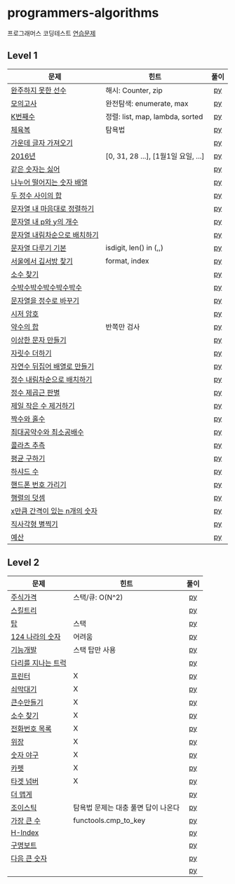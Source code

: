 # programmers-algorithms

프로그래머스 코딩테스트 [연습문제](https://programmers.co.kr/learn/challenges)

## Level 1
| 문제 | 힌트 | 풀이 |  
| ------------- | ------------- |:-------------:|
| [완주하지 못한 선수](https://programmers.co.kr/learn/courses/30/lessons/42576) | 해시: Counter, zip | [py](lv1/완주하지못한선수.py) |
| [모의고사](https://programmers.co.kr/learn/courses/30/lessons/42840) | 완전탐색: enumerate, max | [py](lv1/모의고사.py) |
| [K번째수](https://programmers.co.kr/learn/courses/30/lessons/42748) | 정렬: list, map, lambda, sorted | [py](lv1/K번째수.py) |
| [체육복](https://programmers.co.kr/learn/courses/30/lessons/42862) | 탐욕법 | [py](lv1/체육복.py) |
| [가운데 글자 가져오기](https://programmers.co.kr/learn/courses/30/lessons/12903) |  | [py](lv1/가운데글자가져오기.py) |
| [2016년](https://programmers.co.kr/learn/courses/30/lessons/12901) | [0, 31, 28 ...], [1월1일 요일, ...] | [py](lv1/2016년.py) |
| [같은 숫자는 싫어](https://programmers.co.kr/learn/courses/30/lessons/12906) |  | [py](lv1/같은숫자는싫어.py) |
| [나누어 떨어지는 숫자 배열](https://programmers.co.kr/learn/courses/30/lessons/12910) |  | [py](lv1/나누어떨어지는숫자배열.py) |
| [두 정수 사이의 합](https://programmers.co.kr/learn/courses/30/lessons/12912) |  | [py](lv1/두정수사이의합.py) |
| [문자열 내 마음대로 정렬하기](https://programmers.co.kr/learn/courses/30/lessons/12915) |  | [py](lv1/문자열내마음대로정렬하기.py) |
| [문자열 내 p와 y의 개수](https://programmers.co.kr/learn/courses/30/lessons/12916) |  | [py](lv1/문자열내p와y의개수.py) |
| [문자열 내림차순으로 배치하기](https://programmers.co.kr/learn/courses/30/lessons/12917) |  | [py](lv1/문자열내림차순으로배치하기.py) |
| [문자열 다루기 기본](https://programmers.co.kr/learn/courses/30/lessons/12918) | isdigit, len() in (,,) | [py](lv1/문자열다루기기본.py) |
| [서울에서 김서방 찾기](https://programmers.co.kr/learn/courses/30/lessons/12919) | format, index | [py](lv1/서울에서김서방찾기.py) |
| [소수 찾기](https://programmers.co.kr/learn/courses/30/lessons/12921) |  | [py](lv1/소수찾기.py) |
| [수박수박수박수박수박수](https://programmers.co.kr/learn/courses/30/lessons/12922) |  | [py](lv1/수박수박수박수박수박수.py) |
| [문자열을 정수로 바꾸기](https://programmers.co.kr/learn/courses/30/lessons/12925) |  | [py](lv1/문자열을정수로바꾸기.py) |
| [시저 암호](https://programmers.co.kr/learn/courses/30/lessons/12926) |  | [py](lv1/시저암호.py) |
| [약수의 합](https://programmers.co.kr/learn/courses/30/lessons/12928) | 반쪽만 검사 | [py](lv1/약수의합.py) |
| [이상한 문자 만들기](https://programmers.co.kr/learn/courses/30/lessons/12930) |  | [py](lv1/이상한문자만들기.py) |
| [자릿수 더하기](https://programmers.co.kr/learn/courses/30/lessons/12931) |  | [py](lv1/자릿수더하기.py) |
| [자연수 뒤집어 배열로 만들기](https://programmers.co.kr/learn/courses/30/lessons/12932) |  | [py](lv1/자연수뒤집어배열로만들기.py) |
| [정수 내림차순으로 배치하기](https://programmers.co.kr/learn/courses/30/lessons/12933) |  | [py](lv1/정수내림차순으로배치하기.py) |
| [정수 제곱근 판별](https://programmers.co.kr/learn/courses/30/lessons/12934) |  | [py](lv1/정수제곱근판별.py) |
| [제일 작은 수 제거하기](https://programmers.co.kr/learn/courses/30/lessons/12935) |  | [py](lv1/제일작은수제거하기.py) |
| [짝수와 홀수](https://programmers.co.kr/learn/courses/30/lessons/12937) |  | [py](lv1/짝수와홀수.py) |
| [최대공약수와 최소공배수](https://programmers.co.kr/learn/courses/30/lessons/12940) |  | [py](lv1/최대공약수와최소공배수.py) |
| [콜라츠 추측](https://programmers.co.kr/learn/courses/30/lessons/12943) |  | [py](lv1/콜라츠추측.py) |
| [평균 구하기](https://programmers.co.kr/learn/courses/30/lessons/12944) |  | [py](lv1/평균구하기.py) |
| [하샤드 수](https://programmers.co.kr/learn/courses/30/lessons/12947) |  | [py](lv1/하샤드수.py) |
| [핸드폰 번호 가리기](https://programmers.co.kr/learn/courses/30/lessons/12948) |  | [py](lv1/핸드폰번호가리기.py) |
| [행렬의 덧셈](https://programmers.co.kr/learn/courses/30/lessons/12950) |  | [py](lv1/행렬의덧셈.py) |
| [x만큼 간격이 있는 n개의 숫자](https://programmers.co.kr/learn/courses/30/lessons/12954) |  | [py](lv1/x만큼간격이있는n개의숫자.py) |
| [직사각형 별찍기](https://programmers.co.kr/learn/courses/30/lessons/12969) |  | [py](lv1/직사각형별찍기.py) |
| [예산](https://programmers.co.kr/learn/courses/30/lessons/12982) |  | [py](lv1/예산.py) |

## Level 2

| 문제 | 힌트 | 풀이 |  
| ------------- | ------------- |:-------------:|
| [주식가격](https://programmers.co.kr/learn/courses/30/lessons/42584) | 스택/큐: O(N^2) | [py](lv2/주식가격.py) |
| [스킬트리](https://programmers.co.kr/learn/courses/30/lessons/49993) |  | [py](lv2/스킬트리.py) |
| [탑](https://programmers.co.kr/learn/courses/30/lessons/42588) | 스택 | [py](lv2/탑.py) |
| [124 나라의 숫자](https://programmers.co.kr/learn/courses/30/lessons/12899) | 어려움 | [py](lv2/124나라의숫자.py) |
| [기능개발](https://programmers.co.kr/learn/courses/30/lessons/42586) | 스택 탑만 사용 | [py](lv2/기능개발.py) |
| [다리를 지나는 트럭](https://programmers.co.kr/learn/courses/30/lessons/42583) |  | [py](lv2/다리를지나는트럭.py) |
| [프린터](https://programmers.co.kr/learn/courses/30/lessons/42587) | X | [py](lv2/프린터.py) |
| [쇠막대기](https://programmers.co.kr/learn/courses/30/lessons/42585) | X | [py](lv2/쇠막대기.py) |
| [큰수만들기](https://programmers.co.kr/learn/courses/30/lessons/42883) | X | [py](lv2/큰수만들기.py) |
| [소수 찾기](https://programmers.co.kr/learn/courses/30/lessons/42839) | X | [py](lv2/소수찾기.py) |
| [전화번호 목록](https://programmers.co.kr/learn/courses/30/lessons/42577) | X | [py](lv2/전화번호목록.py) |
| [위장](https://programmers.co.kr/learn/courses/30/lessons/42578) | X | [py](lv2/위장.py) |
| [숫자 야구](https://programmers.co.kr/learn/courses/30/lessons/42841) | X | [py](lv2/숫자야구.py) |
| [카펫](https://programmers.co.kr/learn/courses/30/lessons/42842) | X | [py](lv2/카펫.py) |
| [타겟 넘버](https://programmers.co.kr/learn/courses/30/lessons/43165) | X | [py](lv2/타겟넘버.py) |
| [더 맵게](https://programmers.co.kr/learn/courses/30/lessons/42626) |  | [py](lv2/더맵게.py) |
| [조이스틱](https://programmers.co.kr/learn/courses/30/lessons/42860) | 탐욕법 문제는 대충 풀면 답이 나온다 | [py](lv2/조이스틱.py) |
| [가장 큰 수](https://programmers.co.kr/learn/courses/30/lessons/42746) | functools.cmp_to_key | [py](lv2/가장큰수.py) |
| [H-Index](https://programmers.co.kr/learn/courses/30/lessons/42747) |  | [py](lv2/H-Index.py) |
| [구명보트](https://programmers.co.kr/learn/courses/30/lessons/42885) |  | [py](lv2/구명보트.py) |
| [다음 큰 숫자](https://programmers.co.kr/learn/courses/30/lessons/12911) |  | [py](lv2/다음큰숫자.py) |
| [](https://programmers.co.kr/learn/courses/30/lessons/) |  | [py](lv2/.py) |
